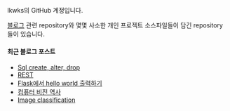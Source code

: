 lkwks의 GitHub 계정입니다.

[블로그](https://lkwks.github.io) 관련 repository와 몇몇 사소한 개인 프로젝트 소스파일들이 담긴 repository들이 있습니다.


#### 최근 블로그 포스트
<!-- BLOG-POST-LIST:START -->
- [Sql create, alter, drop](https://lkwks.github.io/db/2021/12/28/SQL-create,-alter,-drop.html)
- [REST](https://lkwks.github.io/%EB%84%A4%ED%8A%B8%EC%9B%8C%ED%81%AC/2021/12/27/rest.html)
- [Flask에서 hello world 출력하기](https://lkwks.github.io/python/2021/12/27/flask%EC%97%90%EC%84%9C-hello-world-%EC%B6%9C%EB%A0%A5%ED%95%98%EA%B8%B0.html)
- [컴퓨터 비전 역사](https://lkwks.github.io/cs231n/2021/12/24/%EC%BB%B4%ED%93%A8%ED%84%B0-%EB%B9%84%EC%A0%84-%EC%97%AD%EC%82%AC.html)
- [Image classification](https://lkwks.github.io/cs231n/2021/12/24/image-classification.html)
<!-- BLOG-POST-LIST:END -->
  
<!--![Top Langs](https://github-readme-stats.vercel.app/api/top-langs/?username=lkwks)-->
